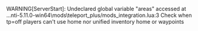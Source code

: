 WARNING[ServerStart]: Undeclared global variable "areas" accessed at ...nti-5.11.0-win64\mods\teleport_plus/mods_integration.lua:3
Check when tp=off players can't use home nor unified inventory home or waypoints